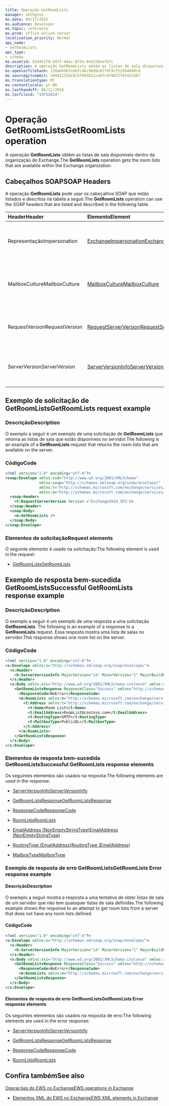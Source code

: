 ```yaml
---
title: Operação GetRoomLists
manager: sethgros
ms.date: 09/17/2015
ms.audience: Developer
ms.topic: reference
ms.prod: office-online-server
localization_priority: Normal
api_name:
- GetRoomLists
api_type:
- schema
ms.assetid: 55d451f9-547f-44ac-872e-9cb220ea7b7c
description: A operação GetRoomLists obtém as listas de sala disponíveis dentro da organização do Exchange.
ms.openlocfilehash: 139a669bfc6b7c4bc9bd9c07f9f9cf52954860c0
ms.sourcegitcommit: 34041125dc8c5f993b21cebfc4f8b72f0fd2cb6f
ms.translationtype: MT
ms.contentlocale: pt-BR
ms.lasthandoff: 06/11/2018
ms.locfileid: "19752614"
---
```

# <a name="getroomlists-operation"></a><span data-ttu-id="472e4-103">Operação GetRoomLists</span><span class="sxs-lookup"><span data-stu-id="472e4-103">GetRoomLists operation</span></span>

<span data-ttu-id="472e4-104">A operação **GetRoomLists** obtém as listas de sala disponíveis dentro da organização do Exchange.</span><span class="sxs-lookup"><span data-stu-id="472e4-104">The **GetRoomLists** operation gets the room lists that are available within the Exchange organization.</span></span> 
  
## <a name="soap-headers"></a><span data-ttu-id="472e4-105">Cabeçalhos SOAP</span><span class="sxs-lookup"><span data-stu-id="472e4-105">SOAP Headers</span></span>

<span data-ttu-id="472e4-106">A operação **GetRoomLists** pode usar os cabeçalhos SOAP que estão listados e descritos na tabela a seguir.</span><span class="sxs-lookup"><span data-stu-id="472e4-106">The **GetRoomLists** operation can use the SOAP headers that are listed and described in the following table.</span></span> 
  
|<span data-ttu-id="472e4-107">**Header**</span><span class="sxs-lookup"><span data-stu-id="472e4-107">**Header**</span></span>|<span data-ttu-id="472e4-108">**Elemento**</span><span class="sxs-lookup"><span data-stu-id="472e4-108">**Element**</span></span>|<span data-ttu-id="472e4-109">**Descrição**</span><span class="sxs-lookup"><span data-stu-id="472e4-109">**Description**</span></span>|
|:-----|:-----|:-----|
|<span data-ttu-id="472e4-110">Representação</span><span class="sxs-lookup"><span data-stu-id="472e4-110">Impersonation</span></span>  <br/> |[<span data-ttu-id="472e4-111">ExchangeImpersonation</span><span class="sxs-lookup"><span data-stu-id="472e4-111">ExchangeImpersonation</span></span>](exchangeimpersonation.md) <br/> |<span data-ttu-id="472e4-112">Identifica o usuário que o aplicativo cliente está representando.</span><span class="sxs-lookup"><span data-stu-id="472e4-112">Identifies the user whom the client application is impersonating.</span></span>  <br/> |
|<span data-ttu-id="472e4-113">MailboxCulture</span><span class="sxs-lookup"><span data-stu-id="472e4-113">MailboxCulture</span></span>  <br/> |[<span data-ttu-id="472e4-114">MailboxCulture</span><span class="sxs-lookup"><span data-stu-id="472e4-114">MailboxCulture</span></span>](mailboxculture.md) <br/> |<span data-ttu-id="472e4-115">Identifica a cultura RFC3066 a ser usado para acessar a caixa de correio.</span><span class="sxs-lookup"><span data-stu-id="472e4-115">Identifies the RFC3066 culture to be used to access the mailbox.</span></span>  <br/> |
|<span data-ttu-id="472e4-116">RequestVersion</span><span class="sxs-lookup"><span data-stu-id="472e4-116">RequestVersion</span></span>  <br/> |[<span data-ttu-id="472e4-117">RequestServerVersion</span><span class="sxs-lookup"><span data-stu-id="472e4-117">RequestServerVersion</span></span>](requestserverversion.md) <br/> |<span data-ttu-id="472e4-118">Identifica a versão do esquema para a solicitação de operação.</span><span class="sxs-lookup"><span data-stu-id="472e4-118">Identifies the schema version for the operation request.</span></span>  <br/> |
|<span data-ttu-id="472e4-119">ServerVersion</span><span class="sxs-lookup"><span data-stu-id="472e4-119">ServerVersion</span></span>  <br/> |[<span data-ttu-id="472e4-120">ServerVersionInfo</span><span class="sxs-lookup"><span data-stu-id="472e4-120">ServerVersionInfo</span></span>](serverversioninfo.md) <br/> |<span data-ttu-id="472e4-121">Identifica a versão do servidor que respondeu à solicitação.</span><span class="sxs-lookup"><span data-stu-id="472e4-121">Identifies the version of the server that responded to the request.</span></span>  <br/> |
   
## <a name="getroomlists-request-example"></a><span data-ttu-id="472e4-122">Exemplo de solicitação de GetRoomLists</span><span class="sxs-lookup"><span data-stu-id="472e4-122">GetRoomLists request example</span></span>

### <a name="description"></a><span data-ttu-id="472e4-123">Descrição</span><span class="sxs-lookup"><span data-stu-id="472e4-123">Description</span></span>

<span data-ttu-id="472e4-124">O exemplo a seguir é um exemplo de uma solicitação de **GetRoomLists** que retorna as listas de sala que estão disponíveis no servidor.</span><span class="sxs-lookup"><span data-stu-id="472e4-124">The following is an example of a **GetRoomLists** request that returns the room lists that are available on the server.</span></span> 
  
### <a name="code"></a><span data-ttu-id="472e4-125">Código</span><span class="sxs-lookup"><span data-stu-id="472e4-125">Code</span></span>

```XML
<?xml version="1.0" encoding="utf-8"?>
<soap:Envelope xmlns:xsd="http://www.w3.org/2001/XMLSchema"
               xmlns:soap="http://schemas.xmlsoap.org/soap/envelope/"
               xmlns:t="http://schemas.microsoft.com/exchange/services/2006/types"
               xmlns:m="http://schemas.microsoft.com/exchange/services/2006/messages">
  <soap:Header>
    <t:RequestServerVersion Version ="Exchange2010_SP1"/>
  </soap:Header>
  <soap:Body>
    <m:GetRoomLists />
  </soap:Body>
</soap:Envelope>

```

### <a name="request-elements"></a><span data-ttu-id="472e4-126">Elementos de solicitação</span><span class="sxs-lookup"><span data-stu-id="472e4-126">Request elements</span></span>

<span data-ttu-id="472e4-127">O seguinte elemento é usado na solicitação:</span><span class="sxs-lookup"><span data-stu-id="472e4-127">The following element is used in the request:</span></span>
  
- [<span data-ttu-id="472e4-128">GetRoomLists</span><span class="sxs-lookup"><span data-stu-id="472e4-128">GetRoomLists</span></span>](getroomlists.md)
    
## <a name="successful-getroomlists-response-example"></a><span data-ttu-id="472e4-129">Exemplo de resposta bem-sucedida GetRoomLists</span><span class="sxs-lookup"><span data-stu-id="472e4-129">Successful GetRoomLists response example</span></span>

### <a name="description"></a><span data-ttu-id="472e4-130">Descrição</span><span class="sxs-lookup"><span data-stu-id="472e4-130">Description</span></span>

<span data-ttu-id="472e4-131">O exemplo a seguir é um exemplo de uma resposta a uma solicitação **GetRoomLists** .</span><span class="sxs-lookup"><span data-stu-id="472e4-131">The following is an example of a response to a **GetRoomLists** request.</span></span> <span data-ttu-id="472e4-132">Essa resposta mostra uma lista de salas no servidor.</span><span class="sxs-lookup"><span data-stu-id="472e4-132">This response shows one room list on the server.</span></span> 
  
### <a name="code"></a><span data-ttu-id="472e4-133">Código</span><span class="sxs-lookup"><span data-stu-id="472e4-133">Code</span></span>

```XML
<?xml version="1.0" encoding="utf-8"?>
<s:Envelope xmlns:s="http://schemas.xmlsoap.org/soap/envelope/">
  <s:Header>
    <h:ServerVersionInfo MajorVersion="14" MinorVersion="1" MajorBuildNumber="164" MinorBuildNumber="0" Version="Exchange2010_SP1" xmlns:h="http://schemas.microsoft.com/exchange/services/2006/types" xmlns="http://schemas.microsoft.com/exchange/services/2006/types" xmlns:xsi="http://www.w3.org/2001/XMLSchema-instance" xmlns:xsd="http://www.w3.org/2001/XMLSchema"/>
  </s:Header>
  <s:Body xmlns:xsi="http://www.w3.org/2001/XMLSchema-instance" xmlns:xsd="http://www.w3.org/2001/XMLSchema">
    <GetRoomListsResponse ResponseClass="Success" xmlns="http://schemas.microsoft.com/exchange/services/2006/messages">
      <ResponseCode>NoError</ResponseCode>
      <m:RoomLists xmlns:m="http://schemas.microsoft.com/exchange/services/2006/messages">
        <t:Address xmlns:t="http://schemas.microsoft.com/exchange/services/2006/types">
          <t:Name>Room List</t:Name>
          <t:EmailAddress>RoomList@contoso.com</t:EmailAddress>
          <t:RoutingType>SMTP</t:RoutingType>
          <t:MailboxType>PublicDL</t:MailboxType>
        </t:Address>
      </m:RoomLists>
    </GetRoomListsResponse>
  </s:Body>
</s:Envelope>

```

### <a name="successful-getroomlists-response-elements"></a><span data-ttu-id="472e4-134">Elementos de resposta bem-sucedida GetRoomLists</span><span class="sxs-lookup"><span data-stu-id="472e4-134">Successful GetRoomLists response elements</span></span>

<span data-ttu-id="472e4-135">Os seguintes elementos são usados na resposta:</span><span class="sxs-lookup"><span data-stu-id="472e4-135">The following elements are used in the response:</span></span>
  
- [<span data-ttu-id="472e4-136">ServerVersionInfo</span><span class="sxs-lookup"><span data-stu-id="472e4-136">ServerVersionInfo</span></span>](serverversioninfo.md)
    
- [<span data-ttu-id="472e4-137">GetRoomListsResponse</span><span class="sxs-lookup"><span data-stu-id="472e4-137">GetRoomListsResponse</span></span>](getroomlistsresponse.md)
    
- [<span data-ttu-id="472e4-138">ResponseCode</span><span class="sxs-lookup"><span data-stu-id="472e4-138">ResponseCode</span></span>](responsecode.md)
    
- [<span data-ttu-id="472e4-139">RoomLists</span><span class="sxs-lookup"><span data-stu-id="472e4-139">RoomLists</span></span>](roomlists.md)
    
- [<span data-ttu-id="472e4-140">EmailAddress (NonEmptyStringType)</span><span class="sxs-lookup"><span data-stu-id="472e4-140">EmailAddress (NonEmptyStringType)</span></span>](emailaddress-nonemptystringtype.md)
    
- [<span data-ttu-id="472e4-141">RoutingType (EmailAddress)</span><span class="sxs-lookup"><span data-stu-id="472e4-141">RoutingType (EmailAddress)</span></span>](routingtype-emailaddress.md)
    
- [<span data-ttu-id="472e4-142">MailboxType</span><span class="sxs-lookup"><span data-stu-id="472e4-142">MailboxType</span></span>](mailboxtype.md)
    
### <a name="getroomlists-error-response-example"></a><span data-ttu-id="472e4-143">Exemplo de resposta de erro GetRoomLists</span><span class="sxs-lookup"><span data-stu-id="472e4-143">GetRoomLists Error response example</span></span>

#### <a name="description"></a><span data-ttu-id="472e4-144">Descrição</span><span class="sxs-lookup"><span data-stu-id="472e4-144">Description</span></span>

<span data-ttu-id="472e4-145">O exemplo a seguir mostra a resposta a uma tentativa de obter listas de sala de um servidor que não tem quaisquer listas de sala definidas.</span><span class="sxs-lookup"><span data-stu-id="472e4-145">The following example shows the response to an attempt to get room lists from a server that does not have any room lists defined.</span></span>
  
#### <a name="code"></a><span data-ttu-id="472e4-146">Código</span><span class="sxs-lookup"><span data-stu-id="472e4-146">Code</span></span>

```XML
<?xml version="1.0" encoding="utf-8"?>
<s:Envelope xmlns:s="http://schemas.xmlsoap.org/soap/envelope/">
  <s:Header>
    <h:ServerVersionInfo MajorVersion="14" MinorVersion="1" MajorBuildNumber="164" MinorBuildNumber="0" Version="Exchange2010_SP1" xmlns:h="http://schemas.microsoft.com/exchange/services/2006/types" xmlns="http://schemas.microsoft.com/exchange/services/2006/types" xmlns:xsi="http://www.w3.org/2001/XMLSchema-instance" xmlns:xsd="http://www.w3.org/2001/XMLSchema"/>
  </s:Header>
  <s:Body xmlns:xsi="http://www.w3.org/2001/XMLSchema-instance" xmlns:xsd="http://www.w3.org/2001/XMLSchema">
    <GetRoomListsResponse ResponseClass="Success" xmlns="http://schemas.microsoft.com/exchange/services/2006/messages">
      <ResponseCode>NoError</ResponseCode>
      <m:RoomLists xmlns:m="http://schemas.microsoft.com/exchange/services/2006/messages"/>
    </GetRoomListsResponse>
  </s:Body>
</s:Envelope>

```

#### <a name="getroomlists-error-response-elements"></a><span data-ttu-id="472e4-147">Elementos de resposta de erro GetRoomLists</span><span class="sxs-lookup"><span data-stu-id="472e4-147">GetRoomLists Error response elements</span></span>

<span data-ttu-id="472e4-148">Os seguintes elementos são usados na resposta de erro:</span><span class="sxs-lookup"><span data-stu-id="472e4-148">The following elements are used in the error response:</span></span>
  
- [<span data-ttu-id="472e4-149">ServerVersionInfo</span><span class="sxs-lookup"><span data-stu-id="472e4-149">ServerVersionInfo</span></span>](serverversioninfo.md)
    
- [<span data-ttu-id="472e4-150">GetRoomListsResponse</span><span class="sxs-lookup"><span data-stu-id="472e4-150">GetRoomListsResponse</span></span>](getroomlistsresponse.md)
    
- [<span data-ttu-id="472e4-151">ResponseCode</span><span class="sxs-lookup"><span data-stu-id="472e4-151">ResponseCode</span></span>](responsecode.md)
    
- [<span data-ttu-id="472e4-152">RoomLists</span><span class="sxs-lookup"><span data-stu-id="472e4-152">RoomLists</span></span>](roomlists.md)
    
## <a name="see-also"></a><span data-ttu-id="472e4-153">Confira também</span><span class="sxs-lookup"><span data-stu-id="472e4-153">See also</span></span>



[<span data-ttu-id="472e4-154">Operações do EWS no Exchange</span><span class="sxs-lookup"><span data-stu-id="472e4-154">EWS operations in Exchange</span></span>](ews-operations-in-exchange.md)
  
- [<span data-ttu-id="472e4-155">Elementos XML do EWS no Exchange</span><span class="sxs-lookup"><span data-stu-id="472e4-155">EWS XML elements in Exchange</span></span>](ews-xml-elements-in-exchange.md)

